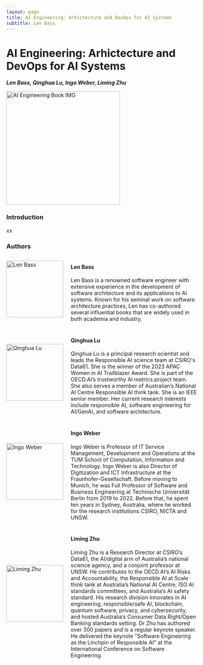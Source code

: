 ```yaml
---
layout: page
title: AI Engineering: Arhictecture and DevOps for AI Systems
subtitle: Len Bass
---
```


<!-- <p><img src="/img/pierrebourque.jpg" width="200" /><a href="https://profs.etsmtl.ca/pbourque">Pierre Bourque</a> - ing., Ph.D.</p> -->

# AI Engineering: Arhictecture and DevOps for AI Systems

***Len Bass, Qinghua Lu, Ingo Weber, Liming Zhu***

<!-- ![AI Engineering Book IMG](/assets/img/book.png) -->
<div style="text-align: left;">
    <img src="/Architecture-and-DevOps-for-AI-Systems/assets/img/book.png" alt="AI Engineering Book IMG" width="300" height="auto">
</div>


### Introduction

xx


### Authors

<div style="display: flex; align-items: center; margin-bottom: 20px;">
    <div style="flex: 1;">
        <img src="/Architecture-and-DevOps-for-AI-Systems/assets/img/authors/LenBass.jpeg" alt="Len Bass" style="width: 150px; height: auto;">
    </div>
    <div style="flex: 3; padding-left: 20px;">
        <h4>Len Bass</h4>
        Len Bass is a renowned software engineer with extensive experience in the development of software architecture and its applications to AI systems. Known for his seminal work on software architecture practices, Len has co-authored several influential books that are widely used in both academia and industry.
        <!-- <p><strong>Interests:</strong> Machine Learning, Deep Learning, Data Science</p>
        <p><strong>Contact:</strong> <a href="mailto:jane.doe@example.com">Email Jane</a></p> -->
    </div>
</div>

<div style="display: flex; align-items: center; margin-bottom: 20px;">
    <div style="flex: 1;">
        <img src="/Architecture-and-DevOps-for-AI-Systems/assets/img/authors/QinghuaLu.jpeg" alt="Qinghua Lu" style="width: 150px; height: auto;">
    </div>
    <div style="flex: 3; padding-left: 20px;">
        <h4>Qinghua Lu</h4>
        <!-- <p><strong>Position:</strong> Senior AI Engineer</p> -->
        Qinghua Lu is a principal research scientist and leads the Responsible AI science team at CSIRO's Data61. She is the winner of the 2023 APAC Women in AI Trailblazer Award. She is part of the OECD.AI’s trustworthy AI metrics project team. She also serves a member of Australian’s National AI Centre Responsible AI think tank. She is an IEEE senior member. Her current research interests include responsible AI, software engineering for AI/GenAI, and software architecture.
        <!-- <p><strong>Interests:</strong> Machine Learning, Deep Learning, Data Science</p>
        <p><strong>Contact:</strong> <a href="mailto:jane.doe@example.com">Email Jane</a></p> -->
    </div>
</div>

<div style="display: flex; align-items: center; margin-bottom: 20px;">
    <div style="flex: 1;">
        <img src="/Architecture-and-DevOps-for-AI-Systems/assets/img/authors/IngoWeber.jpeg" alt="Ingo Weber" style="width: 150px; height: auto;">
    </div>
    <div style="flex: 3; padding-left: 20px;">
        <h4>Ingo Weber</h4>
        <!-- <p><strong>Position:</strong> Senior AI Engineer</p> -->
        Ingo Weber is Professor of IT Service Management, Development and Operations at the TUM School of Computation, Information and Technology. Ingo Weber is also Director of Digitization and ICT Infrastructure at the Fraunhofer-Gesellschaft. Before moving to Munich, he was Full Professor of Software and Business Engineering at Technische Universität Berlin from 2019 to 2022. Before that, he spent ten years in Sydney, Australia, where he worked for the research institutions CSIRO, NICTA and UNSW.
    </div>
</div>

<div style="display: flex; align-items: center; margin-bottom: 20px;">
    <div style="flex: 1;">
        <img src="/Architecture-and-DevOps-for-AI-Systems/assets/img/authors/LimingZhu.png" alt="Liming Zhu" style="width: 150px; height: auto;">
    </div>
    <div style="flex: 3; padding-left: 20px;">
        <h4>Liming Zhu</h4>
        <!-- <p><strong>Position:</strong> Senior AI Engineer</p> -->
         Liming Zhu is a Research Director at CSIRO’s Data61, the AI/digital arm of Australia’s national science agency, and a conjoint professor at UNSW. He contributes to the OECD.AI’s AI Risks and Accountability, the Responsible AI at Scale think tank at Australia’s National AI Centre, ISO AI standards committees, and Australia’s AI safety standard. His research division innovates in AI engineering, responsible/safe AI, blockchain, quantum software, privacy, and cybersecurity, and hosted Australia’s Consumer Data Right/Open Banking standards setting. Dr Zhu has authored over 300 papers and is a regular keynote speaker. He delivered the keynote “Software Engineering as the Linchpin of Responsible AI” at the International Conference on Software Engineering.
    </div>
</div>

